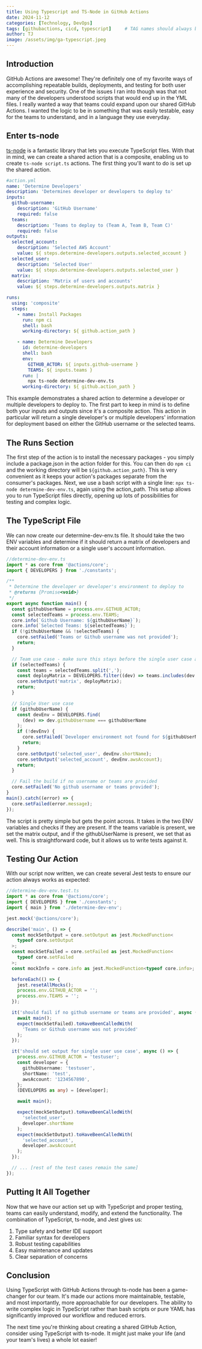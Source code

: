 ```yaml
---
title: Using Typescript and TS-Node in GitHub Actions
date: 2024-11-12
categories: [Technology, DevOps]
tags: [githubactions, cicd, typescript]     # TAG names should always be lowercase
author: TJ
image: /assets/img/ga-typescript.jpeg
---
```


## Introduction

GitHub Actions are awesome! They're definitely one of my favorite ways of accomplishing repeatable builds, deployments, and testing for both user experience and security. One of the issues I ran into though was that not many of the developers understood scripts that would end up in the YML files. I really wanted a way that teams could expand upon our shared GitHub Actions. I wanted the logic to be in something that was easily testable, easy for the teams to understand, and in a language they use everyday. 

## Enter ts-node

[ts-node](https://typestrong.org/ts-node/) is a fantastic library that lets you execute TypeScript files. With that in mind, we can create a shared action that is a composite, enabling us to create `ts-node script.ts` actions. The first thing you'll want to do is set up the shared action.

```yml
#action.yml
name: 'Determine Developers'
description: 'Determines developer or developers to deploy to'
inputs:
  github-username:
    description: 'GitHub Username'
    required: false
  teams:
    description: 'Teams to deploy to (Team A, Team B, Team C)'
    required: false
outputs:
  selected_account:
    description: 'Selected AWS Account'
    value: ${ steps.determine-developers.outputs.selected_account }
  selected_user:
    description: 'Selected User'
    value: ${ steps.determine-developers.outputs.selected_user }
  matrix:
    description: 'Matrix of users and accounts'
    value: ${ steps.determine-developers.outputs.matrix }

runs:
  using: 'composite'
  steps:
    - name: Install Packages
      run: npm ci
      shell: bash
      working-directory: ${ github.action_path }

    - name: Determine Developers
      id: determine-developers
      shell: bash
      env:
        GITHUB_ACTOR: ${ inputs.github-username }
        TEAMS: ${ inputs.teams }
      run: |
        npx ts-node determine-dev-env.ts
      working-directory: ${ github.action_path }
```

This example demonstrates a shared action to determine a developer or multiple developers to deploy to. The first part to keep in mind is to define both your inputs and outputs since it's a composite action. This action in particular will return a single developer's or multiple developers' information for deployment based on either the GitHub username or the selected teams.

## The Runs Section

The first step of the action is to install the necessary packages - you simply include a package.json in the action folder for this. You can then do `npm ci` and the working directory will be `${github.action_path}`. This is very convenient as it keeps your action's packages separate from the consumer's packages. Next, we use a bash script with a single line: `npx ts-node determine-dev-env.ts`, again using the action_path. This setup allows you to run TypeScript files directly, opening up lots of possibilities for testing and complex logic.

## The TypeScript File

We can now create our determine-dev-env.ts file. It should take the two ENV variables and determine if it should return a matrix of developers and their account information or a single user's account information.

```typescript
//determine-dev-env.ts
import * as core from '@actions/core';
import { DEVELOPERS } from './constants';

/**
 * Determine the developer or developer's environment to deploy to
 * @returns {Promise<void>}
 */
export async function main() {
  const githubUserName = process.env.GITHUB_ACTOR;
  const selectedTeams = process.env.TEAMS;
  core.info(`Github Username: ${githubUserName}`);
  core.info(`Selected Teams: ${selectedTeams}`);
  if (!githubUserName && !selectedTeams) {
    core.setFailed('Teams or Github username was not provided');
    return;
  }

  // Team use case - make sure this stays before the single user case as GITHUB_ACTOR is set no matter what
  if (selectedTeams) {
    const teams = selectedTeams.split(',');
    const deployMatrix = DEVELOPERS.filter((dev) => teams.includes(dev.team));
    core.setOutput('matrix', deployMatrix);
    return;
  }

  // Single User use case
  if (githubUserName) {
    const devEnv = DEVELOPERS.find(
      (dev) => dev.githubUsername === githubUserName
    );
    if (!devEnv) {
      core.setFailed(`Developer environment not found for ${githubUserName}`);
      return;
    }
    core.setOutput('selected_user', devEnv.shortName);
    core.setOutput('selected_account', devEnv.awsAccount);
    return;
  }

  // Fail the build if no username or teams are provided
  core.setFailed('No github username or teams provided');
}
main().catch((error) => {
  core.setFailed(error.message);
});
```

The script is pretty simple but gets the point across. It takes in the two ENV variables and checks if they are present. If the teams variable is present, we set the matrix output, and if the githubUserName is present, we set that as well. This is straightforward code, but it allows us to write tests against it.

## Testing Our Action

With our script now written, we can create several Jest tests to ensure our action always works as expected:

```typescript
//determine-dev-env.test.ts
import * as core from '@actions/core';
import { DEVELOPERS } from './constants';
import { main } from './determine-dev-env';

jest.mock('@actions/core');

describe('main', () => {
  const mockSetOutput = core.setOutput as jest.MockedFunction<
    typeof core.setOutput
  >;
  const mockSetFailed = core.setFailed as jest.MockedFunction<
    typeof core.setFailed
  >;
  const mockInfo = core.info as jest.MockedFunction<typeof core.info>;

  beforeEach(() => {
    jest.resetAllMocks();
    process.env.GITHUB_ACTOR = '';
    process.env.TEAMS = '';
  });

  it('should fail if no github username or teams are provided', async () => {
    await main();
    expect(mockSetFailed).toHaveBeenCalledWith(
      'Teams or Github username was not provided'
    );
  });

  it('should set output for single user use case', async () => {
    process.env.GITHUB_ACTOR = 'testuser';
    const developer = {
      githubUsername: 'testuser',
      shortName: 'test',
      awsAccount: '1234567890',
    };
    (DEVELOPERS as any) = [developer];

    await main();

    expect(mockSetOutput).toHaveBeenCalledWith(
      'selected_user',
      developer.shortName
    );
    expect(mockSetOutput).toHaveBeenCalledWith(
      'selected_account',
      developer.awsAccount
    );
  });

  // ... [rest of the test cases remain the same]
});
```

## Putting It All Together

Now that we have our action set up with TypeScript and proper testing, teams can easily understand, modify, and extend the functionality. The combination of TypeScript, ts-node, and Jest gives us:

1. Type safety and better IDE support
2. Familiar syntax for developers
3. Robust testing capabilities
4. Easy maintenance and updates
5. Clear separation of concerns

## Conclusion

Using TypeScript with GitHub Actions through ts-node has been a game-changer for our team. It's made our actions more maintainable, testable, and most importantly, more approachable for our developers. The ability to write complex logic in TypeScript rather than bash scripts or pure YAML has significantly improved our workflow and reduced errors.

The next time you're thinking about creating a shared GitHub Action, consider using TypeScript with ts-node. It might just make your life (and your team's lives) a whole lot easier!